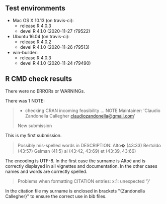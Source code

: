 ## Test environments
* Mac OS X 10.13 (on travis-ci):
  - release R 4.0.3
  - devel R 4.1.0 (2020-11-27 r79522)
* Ubuntu 16.04 (on travis-ci):
  - release R 4.0.2
  - devel R 4.1.0 (2020-11-26 r79513)
* win-builder:
  - release R 4.0.3
  - devel R 4.1.0 (2020-11-24 r79490)

## R CMD check results
There were no ERRORs or WARNINGs. 

There was 1 NOTE:

> * checking CRAN incoming feasibility ... NOTE
> Maintainer: 'Claudio Zandonella Callegher <claudiozandonella@gmail.com>'
> 
> New submission

This is my first submission.

> Possibly mis-spelled words in DESCRIPTION:
>  Alto� (43:33)
>  Bertoldo (43:57)
>  Gelman (41:5)
>  al (43:42, 43:69)
>  et (43:39, 43:66)

The encoding is UTF-8. In the first case the surname is Altoè and is correctly displayed in all vignettes and documentation. In the other cases names and words are correctly spelled.

> Problems when formatting CITATION entries:
>  x:1: unexpected '}'

In the citation file my surname is enclosed in brackets "{Zandonella Callegher}" to ensure the correct use in bib files.


